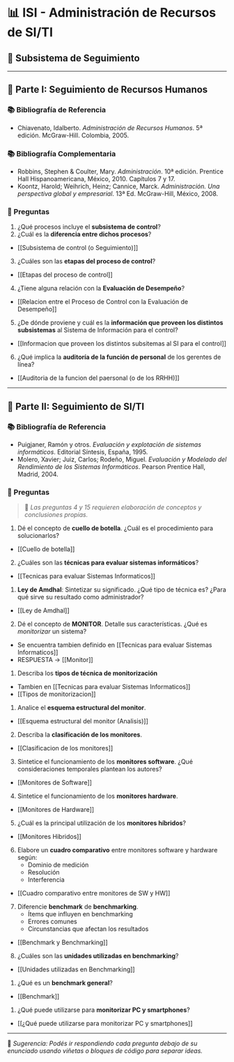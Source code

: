 
# 📊 ISI - Administración de Recursos de SI/TI  
## 📍 Subsistema de Seguimiento

---

## 🧩 Parte I: Seguimiento de Recursos Humanos

### 📚 Bibliografía de Referencia
- Chiavenato, Idalberto. *Administración de Recursos Humanos*. 5ª edición. McGraw-Hill. Colombia, 2005.

### 📚 Bibliografía Complementaria
- Robbins, Stephen & Coulter, Mary. *Administración*. 10ª edición. Prentice Hall Hispanoamericana, México, 2010. Capítulos 7 y 17.  
- Koontz, Harold; Weihrich, Heinz; Cannice, Marck. *Administración. Una perspectiva global y empresarial*. 13ª Ed. McGraw-Hill, México, 2008.


### 📄 Preguntas

1. ¿Qué procesos incluye el **subsistema de control**?
2. ¿Cuál es la **diferencia entre dichos procesos**?
- [[Subsistema de control (o Seguimiento)]]

3. ¿Cuáles son las **etapas del proceso de control**?
- [[Etapas del proceso de control]]

4. ¿Tiene alguna relación con la **Evaluación de Desempeño**?
- [[Relacion entre el Proceso de Control con la Evaluación de Desempeño]]


5. ¿De dónde proviene y cuál es la **información que proveen los distintos subsistemas** al Sistema de Información para el control?
- [[Informacion que proveen los distintos subsitemas al SI para el control]]


6. ¿Qué implica la **auditoría de la función de personal** de los gerentes de línea?
- [[Auditoria de la funcion del paersonal (o de los RRHH)]]

---

## 🧩 Parte II: Seguimiento de SI/TI

### 📚 Bibliografía de Referencia
- Puigjaner, Ramón y otros. *Evaluación y explotación de sistemas informáticos*. Editorial Síntesis, España, 1995.  
- Molero, Xavier; Juiz, Carlos; Rodeño, Miguel. *Evaluación y Modelado del Rendimiento de los Sistemas Informáticos*. Pearson Prentice Hall, Madrid, 2004.

### 📄 Preguntas
> 📌 *Las preguntas 4 y 15 requieren elaboración de conceptos y conclusiones propias.*

1. Dé el concepto de **cuello de botella**. ¿Cuál es el procedimiento para solucionarlos?
- [[Cuello de botella]]


2. ¿Cuáles son las **técnicas para evaluar sistemas informáticos**?
- [[Tecnicas para evaluar Sistemas Informaticos]]


1. **Ley de Amdhal**: Sintetizar su significado. ¿Qué tipo de técnica es? ¿Para qué sirve su resultado como administrador?
- [[Ley de Amdhal]]

2. Dé el concepto de **MONITOR**. Detalle sus características. ¿Qué es *monitorizar* un sistema?
- Se encuentra tambien definido en [[Tecnicas para evaluar Sistemas Informaticos]]
- RESPUESTA -> [[Monitor]]

1. Describa los **tipos de técnica de monitorización**
- Tambien en [[Tecnicas para evaluar Sistemas Informaticos]]
- [[Tipos de monitorizacion]]

1. Analice el **esquema estructural del monitor**.
- [[Esquema estructural del monitor (Analisis)]]

2. Describa la **clasificación de los monitores**.
- [[Clasificacion de los monitores]]

3. Sintetice el funcionamiento de los **monitores software**. ¿Qué consideraciones temporales plantean los autores?
- [[Monitores de Software]]

4. Sintetice el funcionamiento de los **monitores hardware**.
- [[Monitores de Hardware]]

5. ¿Cuál es la principal utilización de los **monitores híbridos**?
- [[Monitores Hibridos]]


6. Elabore un **cuadro comparativo** entre monitores software y hardware según:
    - Dominio de medición  
    - Resolución  
	- Interferencia
 - [[Cuadro comparativo entre monitores de SW y HW]]

7. Diferencie **benchmark** de **benchmarking**.  
    - Ítems que influyen en benchmarking  
    - Errores comunes  
    - Circunstancias que afectan los resultados
- [[Benchmark y Benchmarking]]

8. ¿Cuáles son las **unidades utilizadas en benchmarking**?
- [[Unidades utilizadas en Benchmarking]]

1. ¿Qué es un **benchmark general**?
- [[Benchmark]]

1. ¿Qué puede utilizarse para **monitorizar PC y smartphones**?
- [[¿Qué puede utilizarse para monitorizar PC y smartphones]]
---

📝 *Sugerencia: Podés ir respondiendo cada pregunta debajo de su enunciado usando viñetas o bloques de código para separar ideas.*
